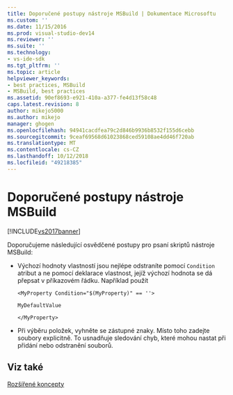 ```yaml
---
title: Doporučené postupy nástroje MSBuild | Dokumentace Microsoftu
ms.custom: ''
ms.date: 11/15/2016
ms.prod: visual-studio-dev14
ms.reviewer: ''
ms.suite: ''
ms.technology:
- vs-ide-sdk
ms.tgt_pltfrm: ''
ms.topic: article
helpviewer_keywords:
- best practices, MSBuild
- MSBuild, best practices
ms.assetid: 90ef8693-e921-410a-a377-fe4d13f58c48
caps.latest.revision: 8
author: mikejo5000
ms.author: mikejo
manager: ghogen
ms.openlocfilehash: 94941cacdfea79c2d846b9936b8532f155d6cebb
ms.sourcegitcommit: 9ceaf69568d61023868ced59108ae4dd46f720ab
ms.translationtype: MT
ms.contentlocale: cs-CZ
ms.lasthandoff: 10/12/2018
ms.locfileid: "49218385"
---
```

# <a name="msbuild-best-practices"></a>Doporučené postupy nástroje MSBuild
[!INCLUDE[vs2017banner](../includes/vs2017banner.md)]

  
Doporučujeme následující osvědčené postupy pro psaní skriptů nástroje MSBuild:  
  
-   Výchozí hodnoty vlastností jsou nejlépe odstraníte pomocí `Condition` atribut a ne pomocí deklarace vlastnost, jejíž výchozí hodnota se dá přepsat v příkazovém řádku. Například použít  
  
     `<MyProperty Condition="$(MyProperty)" == ''>`  
  
     `MyDefaultValue`  
  
     `</MyProperty>`  
  
-   Při výběru položek, vyhněte se zástupné znaky. Místo toho zadejte soubory explicitně. To usnadňuje sledování chyb, které mohou nastat při přidání nebo odstranění souborů.  
  
## <a name="see-also"></a>Viz také  
 [Rozšířené koncepty](../msbuild/msbuild-advanced-concepts.md)



